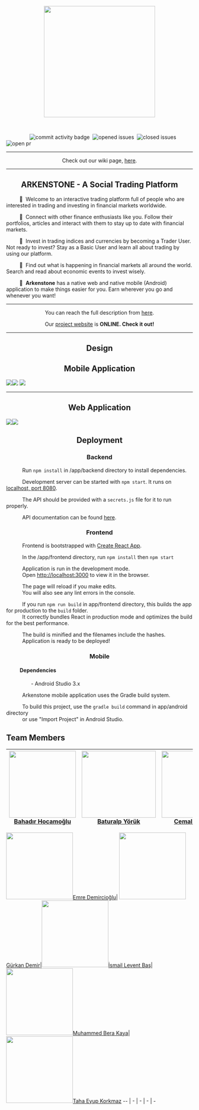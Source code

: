 
<p align="center">
<img src="https://github.com/bounswe/bounswe2019group4/blob/master/wiki-assets/ic_log_dark_gray.png" width="300" />
</p>

</br>

&nbsp;&nbsp;&nbsp;&nbsp;&nbsp;&nbsp;&nbsp;&nbsp;&nbsp;&nbsp;&nbsp;&nbsp;&nbsp;&nbsp;&nbsp;&nbsp;![commit activity badge](https://img.shields.io/github/contributors/bounswe/bounswe2019group4?color=0b397a&style=for-the-badge)&nbsp;
![opened issues](https://img.shields.io/github/issues-raw/bounswe/bounswe2019group4?color=24302d&style=for-the-badge)&nbsp;
![closed issues](https://img.shields.io/github/issues-closed-raw/bounswe/bounswe2019group4?color=03fcb1&style=for-the-badge)
![open pr](https://img.shields.io/github/issues-pr/bounswe/bounswe2019group4?color=blue&style=for-the-badge)

---
<p align="center">
Check out our wiki page, <a href="../..wiki">here</a>.
</p>

---

## <div align="center"> ARKENSTONE - A Social Trading Platform </div>

&nbsp;&nbsp;&nbsp;&nbsp;&nbsp;&nbsp;&nbsp;&nbsp; :large_blue_diamond:&nbsp;  Welcome to an interactive trading platform full of people who are interested in trading and investing in financial markets worldwide.

&nbsp;&nbsp;&nbsp;&nbsp;&nbsp;&nbsp;&nbsp;&nbsp; :large_blue_diamond:&nbsp; Connect with other finance enthusiasts like you. Follow their portfolios, articles and interact with them to stay up to date with financial markets.

&nbsp;&nbsp;&nbsp;&nbsp;&nbsp;&nbsp;&nbsp;&nbsp; :large_blue_diamond:&nbsp; Invest in trading indices and currencies by becoming a Trader User. Not ready to invest? Stay as a Basic User and learn all about trading by using our platform.

&nbsp;&nbsp;&nbsp;&nbsp;&nbsp;&nbsp;&nbsp;&nbsp; :large_blue_diamond:&nbsp; Find out what is happening in financial markets all around the world. Search and read about economic events to invest wisely.

&nbsp;&nbsp;&nbsp;&nbsp;&nbsp;&nbsp;&nbsp;&nbsp; :large_blue_diamond:&nbsp; <strong>Arkenstone</strong> has a native web and native mobile (Android) application to make things easier for you. Earn wherever you go and whenever you want!

---
<p align="center">
 You can reach the full description from <a href="https://github.com/bounswe/bounswe2019group4/blob/master/wiki-assets/project-description-Spring20182019_TradersPlatform.pdf">here</a>.
</p>

<p align="center"> 
Our <a href="https://arkenstone.ml/" target="_blank">project website</a> is <strong>ONLINE. Check it out!</strong>   
</p>

---

## <div align="center"> Design </div>

## <div align="center"> Mobile Application </div>

<p float="left">
<img src="https://github.com/bounswe/bounswe2019group4/blob/master/wiki-assets/mobile_welcoming_screen.png"  /><img src="https://github.com/bounswe/bounswe2019group4/blob/master/wiki-assets/mobile_login_screen.png" />
<img src="https://github.com/bounswe/bounswe2019group4/blob/master/wiki-assets/mobile_trading_screen.png" />
</p>

---

## <div align="center"> Web Application </div>
<p float="left">
<img src="https://github.com/bounswe/bounswe2019group4/blob/master/wiki-assets/laptop_mockup_1.png"  /><img src="https://github.com/bounswe/bounswe2019group4/blob/master/wiki-assets/laptop_mockup_2.png" />


## <div align="center"> Deployment </div>

### <div align="center"> Backend </div>

&nbsp;&nbsp;&nbsp;&nbsp;&nbsp;&nbsp;&nbsp;&nbsp;&nbsp;&nbsp; Run `npm install` in /app/backend directory to install dependencies.

&nbsp;&nbsp;&nbsp;&nbsp;&nbsp;&nbsp;&nbsp;&nbsp;&nbsp;&nbsp; Development server can be started with `npm start`. It runs on [localhost, port 8080](http://localhost:8080).

&nbsp;&nbsp;&nbsp;&nbsp;&nbsp;&nbsp;&nbsp;&nbsp;&nbsp;&nbsp; The API should be provided with a `secrets.js` file for it to run properly.

&nbsp;&nbsp;&nbsp;&nbsp;&nbsp;&nbsp;&nbsp;&nbsp;&nbsp;&nbsp; API documentation can be found [here](https://documenter.getpostman.com/view/3191118/SW7Xa9Vu?version=latest).


### <div align="center"> Frontend </div>

&nbsp;&nbsp;&nbsp;&nbsp;&nbsp;&nbsp;&nbsp;&nbsp;&nbsp;&nbsp; Frontend is bootstrapped with [Create React App](https://github.com/facebook/create-react-app).

&nbsp;&nbsp;&nbsp;&nbsp;&nbsp;&nbsp;&nbsp;&nbsp;&nbsp;&nbsp; In the /app/frontend directory, run `npm install` then `npm start`

&nbsp;&nbsp;&nbsp;&nbsp;&nbsp;&nbsp;&nbsp;&nbsp;&nbsp;&nbsp; Application is run in the development mode.<br />
&nbsp;&nbsp;&nbsp;&nbsp;&nbsp;&nbsp;&nbsp;&nbsp;&nbsp;&nbsp; Open [http://localhost:3000](http://localhost:3000) to view it in the browser.

&nbsp;&nbsp;&nbsp;&nbsp;&nbsp;&nbsp;&nbsp;&nbsp;&nbsp;&nbsp; The page will reload if you make edits.<br />
&nbsp;&nbsp;&nbsp;&nbsp;&nbsp;&nbsp;&nbsp;&nbsp;&nbsp;&nbsp; You will also see any lint errors in the console.

&nbsp;&nbsp;&nbsp;&nbsp;&nbsp;&nbsp;&nbsp;&nbsp;&nbsp;&nbsp; If you run `npm run build` in app/frontend directory, this builds the app for production to the `build` folder.<br />
&nbsp;&nbsp;&nbsp;&nbsp;&nbsp;&nbsp;&nbsp;&nbsp;&nbsp;&nbsp; It correctly bundles React in production mode and optimizes the build for the best performance.

&nbsp;&nbsp;&nbsp;&nbsp;&nbsp;&nbsp;&nbsp;&nbsp;&nbsp;&nbsp; The build is minified and the filenames include the hashes.<br />
&nbsp;&nbsp;&nbsp;&nbsp;&nbsp;&nbsp;&nbsp;&nbsp;&nbsp;&nbsp; Application is ready to be deployed!

### <div align="center"> Mobile </div>

#### &nbsp;&nbsp;&nbsp;&nbsp;&nbsp;&nbsp;&nbsp;&nbsp;&nbsp;&nbsp; Dependencies
&nbsp;&nbsp;&nbsp;&nbsp;&nbsp;&nbsp;&nbsp;&nbsp;&nbsp;&nbsp;  &nbsp;&nbsp;&nbsp;&nbsp;&nbsp; - Android Studio 3.x

&nbsp;&nbsp;&nbsp;&nbsp;&nbsp;&nbsp;&nbsp;&nbsp;&nbsp;&nbsp; Arkenstone mobile application uses the Gradle build system.

&nbsp;&nbsp;&nbsp;&nbsp;&nbsp;&nbsp;&nbsp;&nbsp;&nbsp;&nbsp; To build this project, use the `gradle build` command in app/android directory <br/> 
&nbsp;&nbsp;&nbsp;&nbsp;&nbsp;&nbsp;&nbsp;&nbsp;&nbsp;&nbsp; or use "Import Project" in Android Studio.


## Team  Members
[<img src="https://avatars1.githubusercontent.com/u/11016390?s=400&v=4" width="180" height="180">][Bahadır Hocamoğlu][Bahadır Hocamoğlu]|[<img src="https://avatars1.githubusercontent.com/u/32465575?s=400&v=4" width="200" height="180">][Baturalp Yörük][Baturalp Yörük]|[<img src="https://avatars0.githubusercontent.com/u/32355806?s=400&v=4" width="180" height="180">][Cemal Aytekin][Cemal Aytekin]|[<img src="https://avatars3.githubusercontent.com/u/32391743?s=460&v=4" width="200" height="175">][Ege Başural][Ege Başural]|[<img src="https://avatars0.githubusercontent.com/u/42263185?s=400&v=4" width="200" height="180">][Elif Çalışkan][Elif Çalışkan]
-- | - | - | - | -

[<img src="https://avatars2.githubusercontent.com/u/44063570?s=400&v=4" width="180" height="180">][Emre Demircioğlu][Emre Demircioğlu]|
[<img src="https://avatars1.githubusercontent.com/u/36932896?s=400&v=4" width="180" height="180">][Gürkan Demir][Gürkan Demir]|[<img src="https://avatars1.githubusercontent.com/u/17166724?s=460&v=4" width="180" height="180">][İsmail Levent Baş][İsmail Levent Baş]|[<img src="https://avatars0.githubusercontent.com/u/32485096?s=400&v=4" width="180" height="180">][Muhammed Bera Kaya][Muhammed Bera Kaya]|[<img src="https://avatars1.githubusercontent.com/u/33196763?s=400&v=4" width="180" height="180">][Taha Eyup Korkmaz][Taha Eyup Korkmaz]
-- | - | - | - | -


[Bahadır Hocamoğlu]: ../../wiki/Bahadır-Hocamoğlu
[Baturalp Yörük]: ../../wiki/Baturalp-Yörük
[Elif Çalışkan]: ../../wiki/Elif-Çalışkan
[Ege Başural]: ../../wiki/Ege-Başural
[Emre Demircioğlu]: ../../wiki/Emre-Demircioğlu
[Gürkan Demir]: ../../wiki/Gürkan-Demir
[Cemal Aytekin]: ../../wiki/Cemal-Aytekin
[İbrahim Özgürcan Öztaş]: ../../wiki/İbrahim-Özgürcan-Öztaş
[İsmail Levent Baş]: ../../wiki/İsmail-Levent-Baş
[Muhammed Bera Kaya]: ../../wiki/Muhammed-Bera-Kaya
[Taha Eyup Korkmaz]: ../../wiki/Taha-Korkmaz
